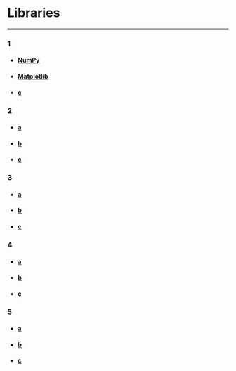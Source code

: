 # Libraries
---

### 1

- #### [NumPy](libraries/numpy.md)
- #### [Matplotlib](libraries/matplotlib.md)
- #### [c]()
  
### 2

- #### [a]()
- #### [b]()
- #### [c]()

### 3

- #### [a]()
- #### [b]()
- #### [c]()

### 4

- #### [a]()
- #### [b]()
- #### [c]()

### 5

- #### [a]()
- #### [b]()
- #### [c]()